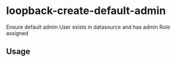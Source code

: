 # loopback-create-default-admin

Ensure default admin User exists in datasource and has admin Role assigned

## Usage
